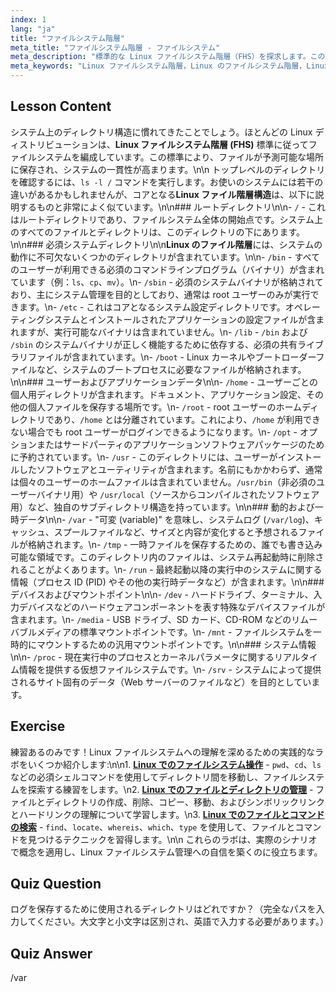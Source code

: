 ```yaml
---
index: 1
lang: "ja"
title: "ファイルシステム階層"
meta_title: "ファイルシステム階層 - ファイルシステム"
meta_description: "標準的な Linux ファイルシステム階層（FHS）を探求します。このガイドでは、/bin、/etc、/home、/var などの主要なディレクトリの目的を説明し、Linux におけるファイルシステム階層の明確な概要を提供します。"
meta_keywords: "Linux ファイルシステム階層，Linux のファイルシステム階層，Linux ファイル階層構造，Linux ファイル階層，FHS, Linux ディレクトリ構造"
---
```


## Lesson Content

システム上のディレクトリ構造に慣れてきたことでしょう。ほとんどの Linux ディストリビューションは、**Linux ファイルシステム階層 (FHS)** 標準に従ってファイルシステムを編成しています。この標準により、ファイルが予測可能な場所に保存され、システムの一貫性が高まります。\n\n トップレベルのディレクトリを確認するには、`ls -l /` コマンドを実行します。お使いのシステムには若干の違いがあるかもしれませんが、コアとなる**Linux ファイル階層構造**は、以下に説明するものと非常によく似ています。\n\n### ルートディレクトリ\n\n- `/` - これはルートディレクトリであり、ファイルシステム全体の開始点です。システム上のすべてのファイルとディレクトリは、このディレクトリの下にあります。\n\n### 必須システムディレクトリ\n\n**Linux のファイル階層**には、システムの動作に不可欠ないくつかのディレクトリが含まれています。\n\n- `/bin` - すべてのユーザーが利用できる必須のコマンドラインプログラム（バイナリ）が含まれています（例：`ls`、`cp`、`mv`）。\n- `/sbin` - 必須のシステムバイナリが格納されており、主にシステム管理を目的としており、通常は root ユーザーのみが実行できます。\n- `/etc` - これはコアとなるシステム設定ディレクトリです。オペレーティングシステムとインストールされたアプリケーションの設定ファイルが含まれますが、実行可能なバイナリは含まれていません。\n- `/lib` - `/bin` および `/sbin` のシステムバイナリが正しく機能するために依存する、必須の共有ライブラリファイルが含まれています。\n- `/boot` - Linux カーネルやブートローダーファイルなど、システムのブートプロセスに必要なファイルが格納されます。\n\n### ユーザーおよびアプリケーションデータ\n\n- `/home` - ユーザーごとの個人用ディレクトリが含まれます。ドキュメント、アプリケーション設定、その他の個人ファイルを保存する場所です。\n- `/root` - root ユーザーのホームディレクトリであり、`/home` とは分離されています。これにより、`/home` が利用できない場合でも root ユーザーがログインできるようになります。\n- `/opt` - オプションまたはサードパーティのアプリケーションソフトウェアパッケージのために予約されています。\n- `/usr` - このディレクトリには、ユーザーがインストールしたソフトウェアとユーティリティが含まれます。名前にもかかわらず、通常は個々のユーザーのホームファイルは含まれていません。`/usr/bin`（非必須のユーザーバイナリ用）や `/usr/local`（ソースからコンパイルされたソフトウェア用）など、独自のサブディレクトリ構造を持っています。\n\n### 動的および一時データ\n\n- `/var` - "可変 (variable)" を意味し、システムログ (`/var/log`)、キャッシュ、スプールファイルなど、サイズと内容が変化すると予想されるファイルが格納されます。\n- `/tmp` - 一時ファイルを保存するための、誰でも書き込み可能な領域です。このディレクトリ内のファイルは、システム再起動時に削除されることがよくあります。\n- `/run` - 最終起動以降の実行中のシステムに関する情報（プロセス ID (PID) やその他の実行時データなど）が含まれます。\n\n### デバイスおよびマウントポイント\n\n- `/dev` - ハードドライブ、ターミナル、入力デバイスなどのハードウェアコンポーネントを表す特殊なデバイスファイルが含まれます。\n- `/media` - USB ドライブ、SD カード、CD-ROM などのリムーバブルメディアの標準マウントポイントです。\n- `/mnt` - ファイルシステムを一時的にマウントするための汎用マウントポイントです。\n\n### システム情報\n\n- `/proc` - 現在実行中のプロセスとカーネルパラメータに関するリアルタイム情報を提供する仮想ファイルシステムです。\n- `/srv` - システムによって提供されるサイト固有のデータ（Web サーバーのファイルなど）を目的としています。

## Exercise

練習あるのみです！Linux ファイルシステムへの理解を深めるための実践的なラボをいくつか紹介します:\n\n1. **[Linux でのファイルシステム操作](https://labex.io/ja/labs/comptia-navigate-the-filesystem-in-linux-590971)** - `pwd`、`cd`、`ls` などの必須シェルコマンドを使用してディレクトリ間を移動し、ファイルシステムを探索する練習をします。\n2. **[Linux でのファイルとディレクトリの管理](https://labex.io/ja/labs/comptia-manage-files-and-directories-in-linux-590835)** - ファイルとディレクトリの作成、削除、コピー、移動、およびシンボリックリンクとハードリンクの理解について学習します。\n3. **[Linux でのファイルとコマンドの検索](https://labex.io/ja/labs/comptia-find-files-and-commands-in-linux-590834)** - `find`、`locate`、`whereis`、`which`、`type` を使用して、ファイルとコマンドを見つけるテクニックを習得します。\n\n これらのラボは、実際のシナリオで概念を適用し、Linux ファイルシステム管理への自信を築くのに役立ちます。

## Quiz Question

ログを保存するために使用されるディレクトリはどれですか？（完全なパスを入力してください。大文字と小文字は区別され、英語で入力する必要があります。）

## Quiz Answer

/var
